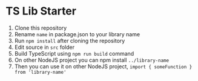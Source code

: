 # TS Lib Starter

1. Clone this repository
2. Rename ```name``` in package.json to your library name
3. Run ```npm install``` after cloning the repository
4. Edit source in ```src``` folder
5. Build TypeScript using ```npm run build``` command
6. On other NodeJS project you can npm install ```../library-name```
7. Then you can use it on other NodeJS project, ```import { someFunction } from 'library-name'```
